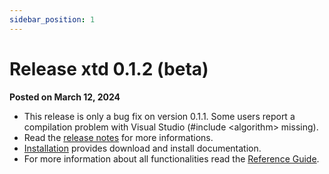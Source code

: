 ```yaml
---
sidebar_position: 1
---
```


# Release xtd 0.1.2 (beta)

**Posted on March 12, 2024**

* This release is only a bug fix on version 0.1.1. Some users report a compilation problem with Visual Studio (#include \<algorithm\> missing).
* Read the [release notes](documentation/release_notes.md) for more informations.
* [Installation](downloads.md) provides download and install documentation.
* For more information about all functionalities read the [Reference Guide](https://gammasoft71.github.io/xtd/reference_guides/v0.1.2/index.html).
